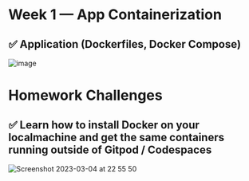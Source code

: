 # Week 1 — App Containerization

## :white_check_mark:  Application (Dockerfiles, Docker Compose)

![image](https://user-images.githubusercontent.com/47042467/221966565-1d0fab02-76a9-4f17-925f-6ed66873bff1.png)

# Homework Challenges

## :white_check_mark: Learn how to install Docker on your localmachine and get the same containers running outside of Gitpod / Codespaces

![Screenshot 2023-03-04 at 22 55 50](https://user-images.githubusercontent.com/47042467/222926188-9755357f-411d-4a84-873b-858f012b3915.png)
